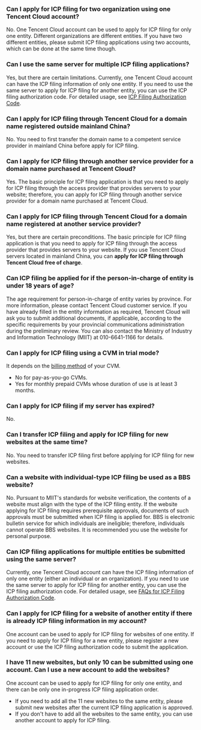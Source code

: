 ### Can I apply for ICP filing for two organization using one Tencent Cloud account?
No. One Tencent Cloud account can be used to apply for ICP filing for only one entity. Different organizations are different entities. If you have two different entities, please submit ICP filing applications using two accounts, which can be done at the same time though.

### Can I use the same server for multiple ICP filing applications?
Yes, but there are certain limitations. Currently, one Tencent Cloud account can have the ICP filing information of only one entity. If you need to use the same server to apply for ICP filing for another entity, you can use the ICP filing authorization code. For detailed usage, see [ICP Filing Authorization Code](https://cloud.tencent.com/document/product/243/18908).

### Can I apply for ICP filing through Tencent Cloud for a domain name registered outside mainland China?
No. You need to first transfer the domain name to a competent service provider in mainland China before apply for ICP filing.

### Can I apply for ICP filing through another service provider for a domain name purchased at Tencent Cloud?
Yes. The basic principle for ICP filing application is that you need to apply for ICP filing through the access provider that provides servers to your website; therefore, you can apply for ICP filing through another service provider for a domain name purchased at Tencent Cloud.

### Can I apply for ICP filing through Tencent Cloud for a domain name registered at another service provider?
Yes, but there are certain preconditions. The basic principle for ICP filing application is that you need to apply for ICP filing through the access provider that provides servers to your website. If you use Tencent Cloud servers located in mainland China, you can **apply for ICP filing through Tencent Cloud free of charge**.

### Can ICP filing be applied for if the person-in-charge of entity is under 18 years of age?
The age requirement for person-in-charge of entity varies by province. For more information, please contact Tencent Cloud customer service. If you have already filled in the entity information as required, Tencent Cloud will ask you to submit additional documents, if applicable, according to the specific requirements by your provincial communications administration during the preliminary review.
You can also contact the Ministry of Industry and Information Technology (MIIT) at 010-6641-1166 for details.

### Can I apply for ICP filing using a CVM in trial mode?
It depends on the [billing method](https://cloud.tencent.com/document/product/213/2180) of your CVM.
- No for pay-as-you-go CVMs.
- Yes for monthly prepaid CVMs whose duration of use is at least 3 months.

### Can I apply for ICP filing if my server has expired?
No.

### Can I transfer ICP filing and apply for ICP filing for new websites at the same time?
No. You need to transfer ICP filing first before applying for ICP filing for new websites.

### Can a website with individual-type ICP filing be used as a BBS website?
No. Pursuant to MIIT's standards for website verification, the contents of a website must align with the type of the ICP filing entity. If the website applying for ICP filing requires prerequisite approvals, documents of such approvals must be submitted when ICP filing is applied for. BBS is electronic bulletin service for which individuals are ineligible; therefore, individuals cannot operate BBS websites. It is recommended you use the website for personal purpose.

### Can ICP filing applications for multiple entities be submitted using the same server?
Currently, one Tencent Cloud account can have the ICP filing information of only one entity (either an individual or an organization). If you need to use the same server to apply for ICP filing for another entity, you can use the ICP filing authorization code. For detailed usage, see [FAQs for ICP Filing Authorization Code](https://cloud.tencent.com/document/product/243/9713).

### Can I apply for ICP filing for a website of another entity if there is already ICP filing information in my account?
One account can be used to apply for ICP filing for websites of one entity. If you need to apply for ICP filing for a new entity, please register a new account or use the ICP filing authorization code to submit the application.

### I have 11 new websites, but only 10 can be submitted using one account. Can I use a new account to add the websites?
One account can be used to apply for ICP filing for only one entity, and there can be only one in-progress ICP filing application order.
* If you need to add all the 11 new websites to the same entity, please submit new websites after the current ICP filing application is approved.
* If you don't have to add all the websites to the same entity, you can use another account to apply for ICP filing.
